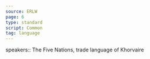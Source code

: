 ```yaml
---
source: ERLW
page: 6
type: standard
script: Common
tag: language
---
```


speakers:: The Five Nations, trade language of Khorvaire

